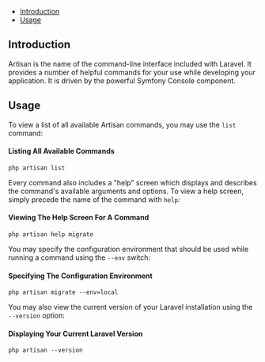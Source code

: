 - [Introduction](#introduction)
- [Usage](#usage)

<a name="introduction"></a>
## Introduction

Artisan is the name of the command-line interface included with Laravel. It provides a number of helpful commands for your use while developing your application. It is driven by the powerful Symfony Console component.

<a name="usage"></a>
## Usage

To view a list of all available Artisan commands, you may use the `list` command:

#### Listing All Available Commands

	php artisan list

Every command also includes a "help" screen which displays and describes the command's available arguments and options. To view a help screen, simply precede the name of the command with `help`:

#### Viewing The Help Screen For A Command

	php artisan help migrate

You may specify the configuration environment that should be used while running a command using the `--env` switch:

#### Specifying The Configuration Environment

	php artisan migrate --env=local

You may also view the current version of your Laravel installation using the `--version` option:

#### Displaying Your Current Laravel Version

	php artisan --version
